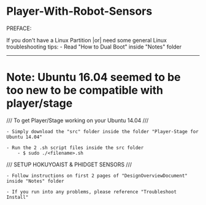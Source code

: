 # Player-With-Robot-Sensors


PREFACE:

If you don't have a Linux Partition |or| need some general Linux troubleshooting tips:
	- Read "How to Dual Boot" inside "Notes" folder

___________________________________________________________________________________________________
	
# Note: Ubuntu 16.04 seemed to be too new to be compatible with player/stage

/// To get Player/Stage working on your Ubuntu 14.04 ///

	- Simply download the "src" folder inside the folder "Player-Stage for Ubuntu 14.04"

	- Run the 2 .sh script files inside the src folder
		- $ sudo ./<filename>.sh


/// SETUP HOKUYOAIST & PHIDGET SENSORS ///

	- Follow instructions on first 2 pages of "DesignOverviewDocument" inside "Notes" folder

	- If you run into any problems, please reference "Troubleshoot Install"






